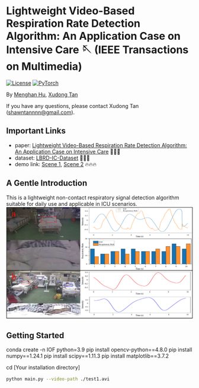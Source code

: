 # Lightweight Video-Based Respiration Rate Detection Algorithm: An Application Case on Intensive Care 🪡 (IEEE Transactions on Multimedia)
[![License](https://img.shields.io/badge/License-Apache_2.0-blue.svg)](https://opensource.org/licenses/Apache-2.0) 
<a href="https://pytorch.org/get-started/locally/"><img alt="PyTorch" src="https://img.shields.io/badge/PyTorch-ee4c2c?logo=pytorch&logoColor=white"></a>

By [Menghan Hu]([https://scholar.google.com.au/citations?user=w_VMopoAAAAJ&hl=en](https://faculty.ecnu.edu.cn/_s15/hmh/main.psp)), [Xudong Tan](https://scholar.google.com/citations?user=6wfIBLgAAAAJ&hl=zh-CN&oi=sra)

If you have any questions, please contact Xudong Tan (shawntannnn@gmail.com).

## Important Links
- paper: [Lightweight Video-Based Respiration Rate Detection Algorithm: An Application Case on Intensive Care](https://ieeexplore.ieee.org/abstract/document/10158936)  🎉🎉🎉
- dataset: [LBRD-IC-Dataset](https://github.com/ShawnTan86/LBRD-IC-Dataset) 🌟🌟🌟
- demo link: [Scene 1](https://www.youtube.com/watch?v=rpBcFdN-Pbw&t=2s), [Scene 2](https://www.youtube.com/watch?v=tb_ixhTzqvs) 🔥🔥🔥

## A Gentle Introduction
This is a lightweight non-contact respiratory signal detection algorithm suitable for daily use and applicable in ICU scenarios.
![image](https://github.com/ShawnTan86/Lightweight-Video-based-Respiration-Rate-Detection-Algorithm/blob/main/lmagesFolderForReadMe/Application%20diagram.png)

## Getting Started
conda create -n IOF python=3.9
pip install opencv-python==4.8.0
pip install numpy==1.24.1
pip install scipy==1.11.3
pip install matplotlib==3.7.2

cd [Your installation directory]

```bash
python main.py --video-path ./test1.avi
```



